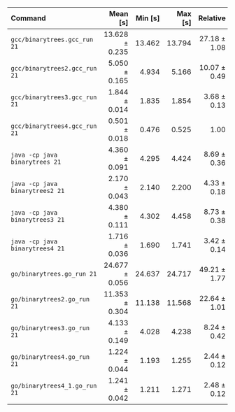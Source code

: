 | Command | Mean [s] | Min [s] | Max [s] | Relative |
|:---|---:|---:|---:|---:|
| `gcc/binarytrees.gcc_run 21` | 13.628 ± 0.235 | 13.462 | 13.794 | 27.18 ± 1.08 |
| `gcc/binarytrees2.gcc_run 21` | 5.050 ± 0.165 | 4.934 | 5.166 | 10.07 ± 0.49 |
| `gcc/binarytrees3.gcc_run 21` | 1.844 ± 0.014 | 1.835 | 1.854 | 3.68 ± 0.13 |
| `gcc/binarytrees4.gcc_run 21` | 0.501 ± 0.018 | 0.476 | 0.525 | 1.00 |
| `java -cp java binarytrees 21` | 4.360 ± 0.091 | 4.295 | 4.424 | 8.69 ± 0.36 |
| `java -cp java binarytrees2 21` | 2.170 ± 0.043 | 2.140 | 2.200 | 4.33 ± 0.18 |
| `java -cp java binarytrees3 21` | 4.380 ± 0.111 | 4.302 | 4.458 | 8.73 ± 0.38 |
| `java -cp java binarytrees4 21` | 1.716 ± 0.036 | 1.690 | 1.741 | 3.42 ± 0.14 |
| `go/binarytrees.go_run 21` | 24.677 ± 0.056 | 24.637 | 24.717 | 49.21 ± 1.77 |
| `go/binarytrees2.go_run 21` | 11.353 ± 0.304 | 11.138 | 11.568 | 22.64 ± 1.01 |
| `go/binarytrees3.go_run 21` | 4.133 ± 0.149 | 4.028 | 4.238 | 8.24 ± 0.42 |
| `go/binarytrees4.go_run 21` | 1.224 ± 0.044 | 1.193 | 1.255 | 2.44 ± 0.12 |
| `go/binarytrees4_1.go_run 21` | 1.241 ± 0.042 | 1.211 | 1.271 | 2.48 ± 0.12 |
